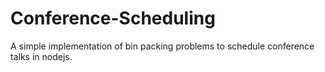 # Conference-Scheduling
A simple implementation of bin packing problems to schedule conference talks in nodejs.
